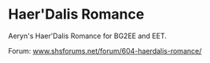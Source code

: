 # Haer'Dalis Romance
Aeryn's Haer'Dalis Romance for BG2EE and EET.

Forum: www.shsforums.net/forum/604-haerdalis-romance/
